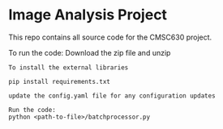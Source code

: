 # Image Analysis Project
This repo contains all source code for the CMSC630 project.

To run the code:
    Download the zip file and unzip
    
    To install the external libraries
    
    pip install requirements.txt
    
    update the config.yaml file for any configuration updates
    
    Run the code: 
    python <path-to-file>/batchprocessor.py
    
    
